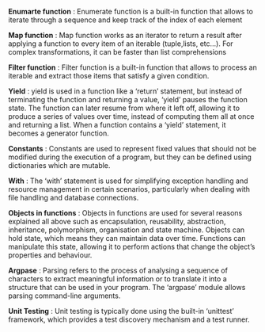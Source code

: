 **Enumarte function** : Enumerate function is a built-in function that allows to iterate through a sequence and keep track of the index of each element

**Map function** : Map function works as an iterator to return a result after applying a function to every item of an iterable (tuple,lists, etc…). For complex transformations, it can be faster than list comprehensions 

**Filter function** : Filter function is a built-in function that allows to process an iterable and extract those items that satisfy a given condition.

**Yield** : yield is used in a function like a ‘return’ statement, but instead of terminating the function and returning a value, ‘yield’ pauses the function state. The function can later resume from where it left off, allowing it to produce a series of values over time, instead of computing them all at once and returning a list. When a function contains a ‘yield’ statement, it becomes a generator function. 

**Constants** : Constants are used to represent fixed values that should not be modified during the execution of a program, but they can be defined using dictionaries which are mutable. 

**With** : The ‘with’ statement is used for simplifying exception handling and resource management in certain scenarios, particularly when dealing with file handling and database connections. 

**Objects in functions** : Objects in functions are used for several reasons explained all above such as encapsulation, reusability, abstraction, inheritance, polymorphism, organisation and state machine. Objects can hold state, which means they can maintain data over time. 
Functions can manipulate this state, allowing it to perform actions that change the object’s properties and behaviour. 

**Argpase** : Parsing refers to the process of analysing a sequence of characters to extract meaningful information or to translate it into a structure that can be used in your program. The ‘argpase’ module allows parsing command-line arguments. 

**Unit Testing** : Unit testing is typically done using the built-in ‘unittest’ framework, which provides a test discovery mechanism and a test runner. 

